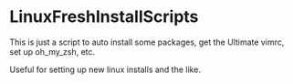 # LinuxFreshInstallScripts

This is just a script to auto install some packages, get the Ultimate vimrc, set up oh_my_zsh, etc. 

Useful for setting up new linux installs and the like.
